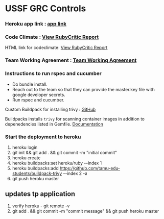 # USSF GRC Controls

### Heroku app link : [app link](https://csce606-ussf-d5f4faa6ca5f.herokuapp.com/)
### Code Climate : [View RubyCritic Report](https://aditya-s-gourishetty.github.io)
HTML link for codeclimate: [View RubyCritic Report](docs/rubycritic/index.html)
### Team Working Agreement : [Team Working Agreement](documentation/Fall2024/TeamWorkingAgreement.md)

### Instructions to run rspec and cucumber
- Do bundle install.
- Reach out to the team so that they can provide the master.key file with google developer secrets.
- Run rspec and cucumber.


Custom Buildpack for installing trivy : [GitHub](https://github.com/tamu-edu-students/buildpack-trivy) 

Buildpacks installs `trivy` for scanning container images in addition to depenedencies listed in Gemfile. [Documentation]()
### Start the deployment to heroku 

1. heroku login 
2. git init && git add . && git commit -m "initial commit"
3. heroku create <app-name>
4. heroku buildpacks:set heroku/ruby --index 1 <app-name>
5. heroku buildpacks:add https://github.com/tamu-edu-students/buildpack-trivy --index 2  -a <app-name>
6. git push heroku master

## updates tp application 

1. verify heroku - git remote -v 
2. git add . && git commit -m "commit message" && git push heroku master 



